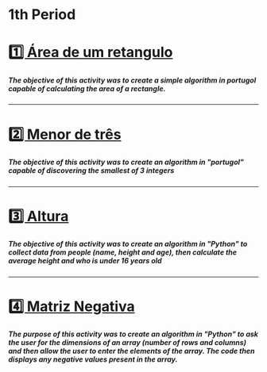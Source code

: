 <h1 text-align=center>1th Period</h1>

<div>
  <h1 text-align="center"><a href="AreaRetangulo.ALG">1️⃣ Área de um retangulo</a></h1>
  <h5>The objective of this activity was to create a simple algorithm in portugol capable of calculating the area of a rectangle.</h5>
</div>

---

<div>
   <h1><a href="MENORDETRES.ALG">2️⃣ Menor de três</a></h1>
   <h5>The objective of this activity was to create an algorithm in "portugol" capable of discovering the smallest of 3 integers</h5>
</div>

---

<div>
   <h1><a href="altura.py">3️⃣ Altura</a></h1>
   <h5>The objective of this activity was to create an algorithm in "Python" to collect data from people (name, height and age), then calculate the average height and who is under 16 years old</h5>
</div>

---

<div>
   <h1><a href="matrizNegativa.py">4️⃣ Matriz Negativa</a></h1>
   <h5>The purpose of this activity was to create an algorithm in "Python" to ask the user for the dimensions of an array (number of rows and columns) and then allow the user to enter the elements of the array. The code then displays any negative values present in the array.</h5>
</div>
